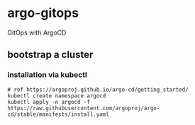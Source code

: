 # argo-gitops
GitOps with ArgoCD

## bootstrap a cluster
### installation via kubectl
```
# ref https://argoproj.github.io/argo-cd/getting_started/
kubectl create namespace argocd
kubectl apply -n argocd -f https://raw.githubusercontent.com/argoproj/argo-cd/stable/manifests/install.yaml
```

